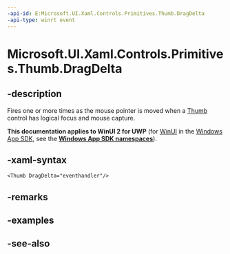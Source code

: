 ```yaml
---
-api-id: E:Microsoft.UI.Xaml.Controls.Primitives.Thumb.DragDelta
-api-type: winrt event
---
```


<!-- Event syntax
public event Windows.UI.Xaml.Controls.Primitives.DragDeltaEventHandler DragDelta
-->

# Microsoft.UI.Xaml.Controls.Primitives.Thumb.DragDelta

## -description
Fires one or more times as the mouse pointer is moved when a [Thumb](thumb.md) control has logical focus and mouse capture.

**This documentation applies to WinUI 2 for UWP** (for [WinUI](/windows/apps/winui/winui3/) in the [Windows App SDK](/windows/apps/windows-app-sdk/), see the **[Windows App SDK namespaces](/windows/windows-app-sdk/api/winrt/)**).

## -xaml-syntax
```xaml
<Thumb DragDelta="eventhandler"/>
```


## -remarks

## -examples

## -see-also
